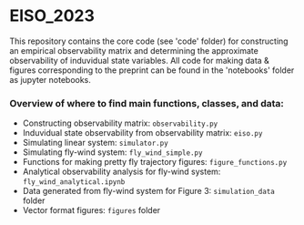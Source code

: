 # EISO_2023

This repository contains the core code (see 'code' folder) for constructing an empirical observability matrix and determining the approximate observability of induvidual state variables. All code for making data & figures corresponding to the preprint can be found in the 'notebooks' folder as jupyter notebooks.

### Overview of where to find main functions, classes, and data:

* Constructing observability matrix: <code>observability.py</code>
* Induvidual state observability from observability matrix: <code>eiso.py</code>
* Simulating linear system: <code>simulator.py</code>
* Simulating fly-wind system: <code>fly_wind_simple.py</code>
* Functions for making pretty fly trajectory figures: <code>figure_functions.py</code>
* Analytical observability analysis for fly-wind system: <code>fly_wind_analytical.ipynb</code>
* Data generated from fly-wind system for Figure 3: <code>simulation_data</code> folder
* Vector format figures: <code>figures</code> folder